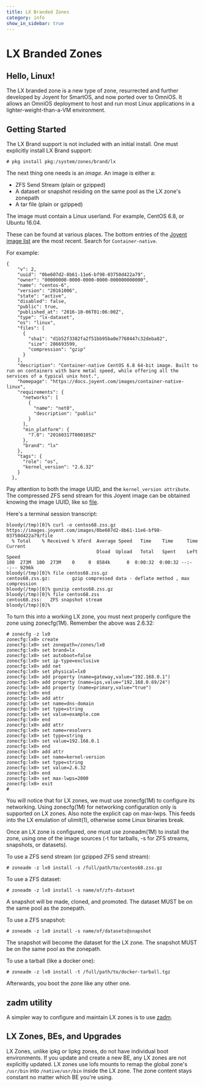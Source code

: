 ```yaml
---
title: LX Branded Zones
category: info
show_in_sidebar: true
---
```


# LX Branded Zones

## Hello, Linux!

The LX branded zone is a new type of zone, resurrected and further
developed by Joyent for SmartOS, and now ported over to OmniOS. It
allows an OmniOS deployment to host and run most Linux applications in a
lighter-weight-than-a-VM environment.

## Getting Started

The LX Brand support is not included with an initial install. One must
explicitly install LX Brand support:

```
# pkg install pkg:/system/zones/brand/lx
```

The next thing one needs is an *image*. An image is either a:

* ZFS Send Stream (plain or gzipped)
* A dataset or snapshot residing on the same pool as the LX zone's zonepath
* A tar file (plain or gzipped)

The image must contain a Linux userland. For example, CentOS 6.8, or
Ubuntu 16.04.

These can be found at various places. The bottom entries of the
[Joyent image list](https://images.joyent.com/images) are the most recent.
Search for `Container-native`.

For example:

```
{
    "v": 2,
    "uuid": "0be607d2-8b61-11e6-bf98-03750d422a79",
    "owner": "00000000-0000-0000-0000-000000000000",
    "name": "centos-6",
    "version": "20161006",
    "state": "active",
    "disabled": false,
    "public": true,
    "published_at": "2016-10-06T01:06:00Z",
    "type": "lx-dataset",
    "os": "linux",
    "files": [
      {
        "sha1": "d1b52f3382fa2f51bb95ba0e7760447c32deba82",
        "size": 286693599,
        "compression": "gzip"
      }
    ],
    "description": "Container-native CentOS 6.8 64-bit image. Built to run on containers with bare metal speed, while offering all the services of a typical unix host.",
    "homepage": "https://docs.joyent.com/images/container-native-linux",
    "requirements": {
      "networks": [
        {
          "name": "net0",
          "description": "public"
        }
      ],
      "min_platform": {
        "7.0": "20160317T000105Z"
      },
      "brand": "lx"
    },
    "tags": {
      "role": "os",
      "kernel_version": "2.6.32"
    }
  },
```

Pay attention to both the image UUID, and the `kernel_version attribute`.
The compressed ZFS send stream for this Joyent image can be obtained knowing the image
UUID, like so [file](https://images.joyent.com/images/0be607d2-8b61-11e6-bf98-03750d422a79/file).

Here's a terminal session transcript:

```
bloody(/tmp)[0]% curl -o centos68.zss.gz https://images.joyent.com/images/0be607d2-8b61-11e6-bf98-03750d422a79/file
  % Total    % Received % Xferd  Average Speed   Time    Time     Time  Current
                                 Dload  Upload   Total   Spent    Left  Speed
100  273M  100  273M    0     0  8584k      0  0:00:32  0:00:32 --:--:-- 9296k
bloody(/tmp)[0]% file centos68.zss.gz
centos68.zss.gz:        gzip compressed data - deflate method , max compression
bloody(/tmp)[0]% gunzip centos68.zss.gz 
bloody(/tmp)[0]% file centos68.zss
centos68.zss:   ZFS snapshot stream
bloody(/tmp)[0]% 
```

To turn this into a working LX zone, you must next properly configure
the zone using zonecfg(1M). Remember the above was 2.6.32:

```
# zonecfg -z lx0
zonecfg:lx0> create
zonecfg:lx0> set zonepath=/zones/lx0
zonecfg:lx0> set brand=lx
zonecfg:lx0> set autoboot=false
zonecfg:lx0> set ip-type=exclusive
zonecfg:lx0> add net
zonecfg:lx0> set physical=lx0
zonecfg:lx0> add property (name=gateway,value="192.168.0.1")
zonecfg:lx0> add property (name=ips,value="192.168.0.69/24")
zonecfg:lx0> add property (name=primary,value="true")
zonecfg:lx0> end
zonecfg:lx0> add attr
zonecfg:lx0> set name=dns-domain
zonecfg:lx0> set type=string
zonecfg:lx0> set value=example.com
zonecfg:lx0> end
zonecfg:lx0> add attr
zonecfg:lx0> set name=resolvers
zonecfg:lx0> set type=string
zonecfg:lx0> set value=192.168.0.1
zonecfg:lx0> end
zonecfg:lx0> add attr
zonecfg:lx0> set name=kernel-version
zonecfg:lx0> set type=string
zonecfg:lx0> set value=2.6.32
zonecfg:lx0> end
zonecfg:lx0> set max-lwps=2000
zonecfg:lx0> exit
#
```

You will notice that for LX zones, we must use zonecfg(1M) to configure
its networking. Using zonecfg(1M) for networking configuration only is
supported on LX zones. Also note the explicit cap on max-lwps. This
feeds into the LX emulation of ulimit(1), otherwise some Linux binaries
break.

Once an LX zone is configured, one must use zoneadm(1M) to install the
zone, using one of the image sources (-t for tarballs, -s for ZFS
streams, snapshots, or datasets).

To use a ZFS send stream (or gzipped ZFS send stream):

```
# zoneadm -z lx0 install -s /full/path/to/centos68.zss.gz
```

To use a ZFS dataset:

```
# zoneadm -z lx0 install -s name/of/zfs-dataset
```

A snapshot will be made, cloned, and promoted. The dataset MUST be on
the same pool as the zonepath.

To use a ZFS snapshot:

```
# zoneadm -z lx0 install -s name/of/datasets@snapshot
```

The snapshot will become the dataset for the LX zone. The snapshot MUST
be on the same pool as the zonepath.

To use a tarball (like a docker one):

```
# zoneadm -z lx0 install -t /full/path/to/docker-tarball.tgz
```

Afterwards, you boot the zone like any other one.

## zadm utility

A simpler way to configure and maintain LX zones is to use
[zadm](https://omniosce.org/setup/zadm).

## LX Zones, BEs, and Upgrades

LX Zones, unlike ipkg or lipkg zones, do not have individual boot
environments. If you update and create a new BE, any LX zones are not
explicitly updated. LX zones use lofs mounts to remap the global zone's
`/usr/bin` into `/native/usr/bin` inside the LX zone. The zone
content stays constant no matter which BE you're using.

